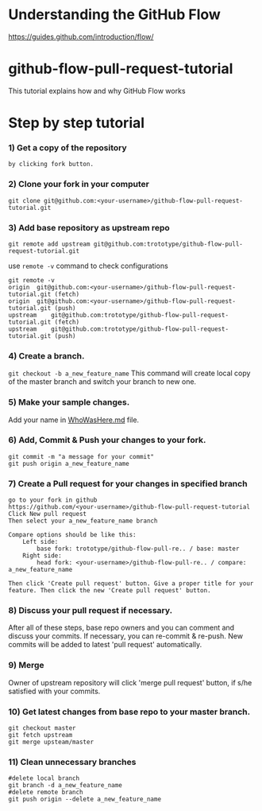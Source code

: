 # Understanding the GitHub Flow
https://guides.github.com/introduction/flow/

# github-flow-pull-request-tutorial
This tutorial explains how and why GitHub Flow works

Step by step tutorial
=====

### 1) Get a copy of the repository 
```by clicking fork button.```

### 2) Clone your fork in your computer
```git clone git@github.com:<your-username>/github-flow-pull-request-tutorial.git```

### 3) Add base repository as upstream repo
```git remote add upstream git@github.com:trototype/github-flow-pull-request-tutorial.git```

use ```remote -v``` command to check configurations

```
git remote -v
origin	git@github.com:<your-username>/github-flow-pull-request-tutorial.git (fetch)
origin	git@github.com:<your-username>/github-flow-pull-request-tutorial.git (push)
upstream	git@github.com:trototype/github-flow-pull-request-tutorial.git (fetch)
upstream	git@github.com:trototype/github-flow-pull-request-tutorial.git (push)
```

### 4) Create a branch.
```git checkout -b a_new_feature_name```
This command will create local copy of the master branch and switch your branch to new one.

### 5) Make your sample changes.
Add your name in [WhoWasHere.md](WhoWasHere.md) file.

### 6) Add, Commit & Push your changes to your fork.
```
git commit -m "a message for your commit"
git push origin a_new_feature_name
```

### 7) Create a Pull request for your changes in specified branch
```
go to your fork in github
https://github.com/<your-username>/github-flow-pull-request-tutorial
Click New pull request
Then select your a_new_feature_name branch

Compare options should be like this:
	Left side:
		base fork: trototype/github-flow-pull-re.. / base: master
	Right side:
		head fork: <your-username>/github-flow-pull-re.. / compare: a_new_feature_name

Then click 'Create pull request' button. Give a proper title for your feature. Then click the new 'Create pull request' button.
```

### 8) Discuss your pull request if necessary.
After all of these steps, base repo owners and you can comment and discuss your commits.
If necessary, you can re-commit & re-push. New commits will be added to latest 'pull request' automatically.

### 9) Merge
Owner of upstream repository will click 'merge pull request' button, if s/he satisfied with your commits.

### 10) Get latest changes from base repo to your master branch.
```
git checkout master
git fetch upstream
git merge upsteam/master
```
### 11) Clean unnecessary branches
```
#delete local branch
git branch -d a_new_feature_name
#delete remote branch
git push origin --delete a_new_feature_name
```

